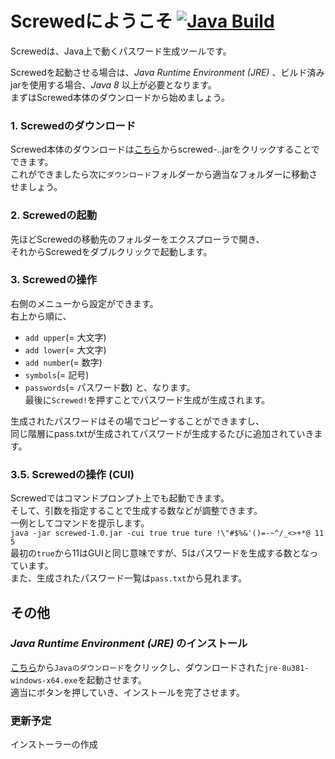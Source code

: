 # Screwedにようこそ [![Java Build](https://github.com/suzumiya-3/screwed/actions/workflows/screwed.yaml/badge.svg)](https://github.com/suzumiya-3/screwed/actions/workflows/screwed.yaml)
Screwedは、Java上で動くパスワード生成ツールです。

Screwedを起動させる場合は、_Java Runtime Environment (JRE)_ 、ビルド済みjarを使用する場合、_Java 8_ 以上が必要となります。<br />
まずはScrewed本体のダウンロードから始めましょう。
<br />
### 1. Screwedのダウンロード
  Screwed本体のダウンロードは[こちら](https://github.com/suzumiya-3/screwed/releases)からscrewed-..jarをクリックすることでできます。<br />
  これができましたら次に`ダウンロード`フォルダーから適当なフォルダーに移動させましょう。
<br />
### 2. Screwedの起動
  先ほどScrewedの移動先のフォルダーをエクスプローラで開き、<br />
  それからScrewedをダブルクリックで起動します。
<br />
### 3. Screwedの操作
  右側のメニューから設定ができます。<br />
  右上から順に、
  - `add upper`(= 大文字)
  - `add lower`(= 大文字)
  - `add number`(= 数字)
  - `symbols`(= 記号)
  - `passwords`(= パスワード数)
  と、なります。<br />
  最後に`Screwed!`を押すことでパスワード生成が生成されます。<br />

  生成されたパスワードはその場でコピーすることができますし、<br />
  同じ階層にpass.txtが生成されてパスワードが生成するたびに追加されていきます。
<br />
### 3.5. Screwedの操作 (CUI)
  Screwedではコマンドプロンプト上でも起動できます。<br />
  そして、引数を指定することで生成する数などが調整できます。<br />
  一例としてコマンドを提示します。<br />
  `java -jar screwed-1.0.jar -cui true true ture !\"#$%&'()=-~^/_<>+*@ 11 5`<br />
  最初の`true`から11はGUIと同じ意味ですが、5はパスワードを生成する数となっています。<br />
  また、生成されたパスワード一覧は`pass.txt`から見れます。
<br />

## その他

### _Java Runtime Environment (JRE)_ のインストール
  [こちら](https://www.java.com/ja/download/ie_manual.jsp)から`Javaのダウンロード`をクリックし、ダウンロードされた`jre-8u381-windows-x64.exe`を起動させます。<br />
  適当にボタンを押していき、インストールを完了させます。
<br />
### 更新予定
  インストーラーの作成<br />
<br />
  
